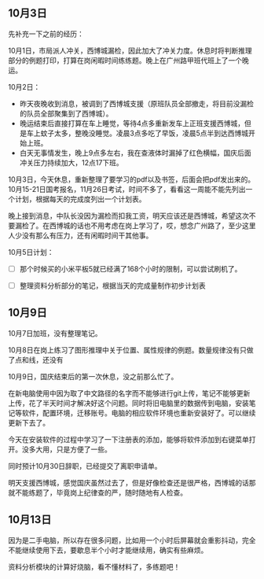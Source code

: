 ## 10月3日

先补充一下之前的经历：

10月1日，市局派人冲关，西博城漏检，因此加大了冲关力度。休息时将判断推理部分的例题打印，打算在岗闲暇时间练练题。晚上在广州路甲班代班上了一个晚运。

10月2日：

- 昨天夜晚收到消息，被调到了西博城支援（原班队员全部撤走，将目前没漏检的队员全部聚集到了西博城）。
- 晚运结束后直接打算在车上睡觉，等待4点多重新发车上正班支援西博城，但是车上蚊子太多，整晚没睡觉。凌晨3点多吃了早饭，凌晨5点半到达西博城开始上班。
- 白天无事情发生，晚上9点多左右，我在查液体时漏掉了红色横幅，国庆后面冲关压力持续加大，12点17下班。

10月3日，今天休息，重新整理了要学习的pdf以及书签，后面会把pdf发出来的。10月15-21日国考报名，11月26日考试，时间不多了，看看这一周能不能先列出一个计划，根据每天的完成度列出一个计划表。

晚上接到消息，中队长没因为漏检而扣我工资，明天应该还是西博城，希望这次不要漏检了。在西博城的话也不用考虑在岗上学习了，哎，想念广州路了，至少这里人少没有那么有压力，还有闲暇时间干其他事。

10月5日计划：

- [ ] 那个时候买的小米平板5就已经满了168个小时的限制，可以尝试刷机了。
- [ ] 整理资料分析部分的笔记，根据当天的完成量制作初步计划表



## 10月9日

10月7日加班，没有整理笔记。

10月8日在岗上练习了图形推理中关于位置、属性规律的例题。数量规律没有只做了点和线，还没有

10月9日，国庆结束后的第一次休息，没之前那么忙了。

在新电脑使用中因为取了中文路径的名字而不能够进行git上传，笔记不能够更新上传，花了半天时间才解决好这个问题。同时将旧电脑里的数据传到电脑，安装笔记等软件，配置环境，迁移账号。电脑的相应软件环境也重新安装好了。可以继续更新下去了。

今天在安装软件的过程中学习了一下注册表的添加，能够将软件添加到右键菜单打开。没多大用，只是方便了一些。

同时预计10月30日辞职，已经提交了离职申请单。

明天支援西博城，感觉国庆虽然过去了，但是好像检查还是很严格，西博城的话那就不能练题了，毕竟岗上纪律查的严，随时随地有人检查。

## 10月13日

因为是二手电脑，所以存在很多问题，比如用一个小时后屏幕就会重影抖动，完全不能继续使用下去，要歇息半个小时才能继续用，确实有些麻烦。

资料分析模块的计算好烧脑，看不懂材料了，多练题吧！
